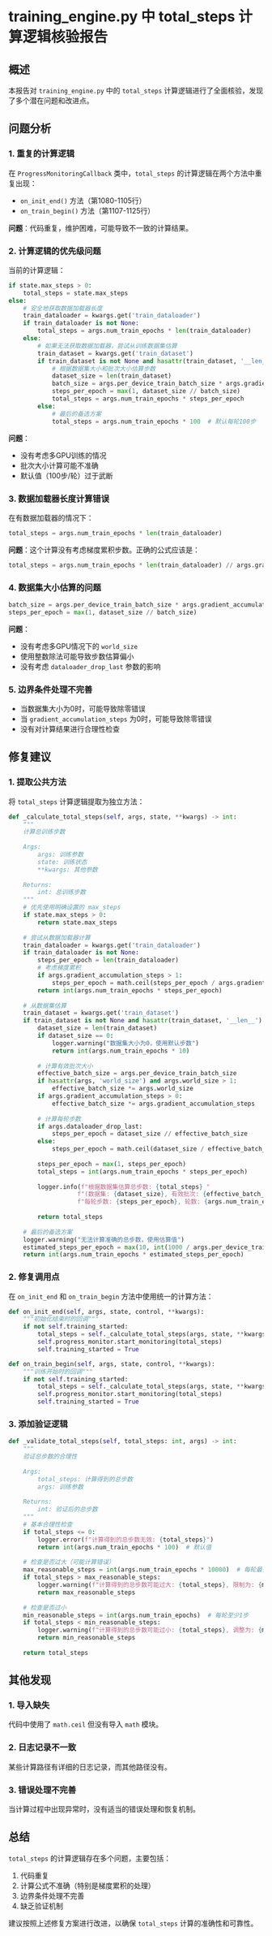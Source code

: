 # training_engine.py 中 total_steps 计算逻辑核验报告

## 概述
本报告对 `training_engine.py` 中的 `total_steps` 计算逻辑进行了全面核验，发现了多个潜在问题和改进点。

## 问题分析

### 1. 重复的计算逻辑
在 `ProgressMonitoringCallback` 类中，`total_steps` 的计算逻辑在两个方法中重复出现：
- `on_init_end()` 方法（第1080-1105行）
- `on_train_begin()` 方法（第1107-1125行）

**问题**：代码重复，维护困难，可能导致不一致的计算结果。

### 2. 计算逻辑的优先级问题
当前的计算逻辑：
```python
if state.max_steps > 0:
    total_steps = state.max_steps
else:
    # 安全地获取数据加载器长度
    train_dataloader = kwargs.get('train_dataloader')
    if train_dataloader is not None:
        total_steps = args.num_train_epochs * len(train_dataloader)
    else:
        # 如果无法获取数据加载器，尝试从训练数据集估算
        train_dataset = kwargs.get('train_dataset')
        if train_dataset is not None and hasattr(train_dataset, '__len__'):
            # 根据数据集大小和批次大小估算步数
            dataset_size = len(train_dataset)
            batch_size = args.per_device_train_batch_size * args.gradient_accumulation_steps
            steps_per_epoch = max(1, dataset_size // batch_size)
            total_steps = args.num_train_epochs * steps_per_epoch
        else:
            # 最后的备选方案
            total_steps = args.num_train_epochs * 100  # 默认每轮100步
```

**问题**：
- 没有考虑多GPU训练的情况
- 批次大小计算可能不准确
- 默认值（100步/轮）过于武断

### 3. 数据加载器长度计算错误
在有数据加载器的情况下：
```python
total_steps = args.num_train_epochs * len(train_dataloader)
```

**问题**：这个计算没有考虑梯度累积步数。正确的公式应该是：
```python
total_steps = args.num_train_epochs * len(train_dataloader) // args.gradient_accumulation_steps
```

### 4. 数据集大小估算的问题
```python
batch_size = args.per_device_train_batch_size * args.gradient_accumulation_steps
steps_per_epoch = max(1, dataset_size // batch_size)
```

**问题**：
- 没有考虑多GPU情况下的 `world_size`
- 使用整数除法可能导致步数估算偏小
- 没有考虑 `dataloader_drop_last` 参数的影响

### 5. 边界条件处理不完善
- 当数据集大小为0时，可能导致除零错误
- 当 `gradient_accumulation_steps` 为0时，可能导致除零错误
- 没有对计算结果进行合理性检查

## 修复建议

### 1. 提取公共方法
将 `total_steps` 计算逻辑提取为独立方法：

```python
def _calculate_total_steps(self, args, state, **kwargs) -> int:
    """
    计算总训练步数
    
    Args:
        args: 训练参数
        state: 训练状态
        **kwargs: 其他参数
        
    Returns:
        int: 总训练步数
    """
    # 优先使用明确设置的 max_steps
    if state.max_steps > 0:
        return state.max_steps
    
    # 尝试从数据加载器计算
    train_dataloader = kwargs.get('train_dataloader')
    if train_dataloader is not None:
        steps_per_epoch = len(train_dataloader)
        # 考虑梯度累积
        if args.gradient_accumulation_steps > 1:
            steps_per_epoch = math.ceil(steps_per_epoch / args.gradient_accumulation_steps)
        return int(args.num_train_epochs * steps_per_epoch)
    
    # 从数据集估算
    train_dataset = kwargs.get('train_dataset')
    if train_dataset is not None and hasattr(train_dataset, '__len__'):
        dataset_size = len(train_dataset)
        if dataset_size == 0:
            logger.warning("数据集大小为0，使用默认步数")
            return int(args.num_train_epochs * 10)
        
        # 计算有效批次大小
        effective_batch_size = args.per_device_train_batch_size
        if hasattr(args, 'world_size') and args.world_size > 1:
            effective_batch_size *= args.world_size
        if args.gradient_accumulation_steps > 0:
            effective_batch_size *= args.gradient_accumulation_steps
        
        # 计算每轮步数
        if args.dataloader_drop_last:
            steps_per_epoch = dataset_size // effective_batch_size
        else:
            steps_per_epoch = math.ceil(dataset_size / effective_batch_size)
        
        steps_per_epoch = max(1, steps_per_epoch)
        total_steps = int(args.num_train_epochs * steps_per_epoch)
        
        logger.info(f"根据数据集估算总步数: {total_steps} "
                   f"(数据集: {dataset_size}, 有效批次: {effective_batch_size}, "
                   f"每轮步数: {steps_per_epoch}, 轮数: {args.num_train_epochs})")
        
        return total_steps
    
    # 最后的备选方案
    logger.warning("无法计算准确的总步数，使用估算值")
    estimated_steps_per_epoch = max(10, int(1000 / args.per_device_train_batch_size))
    return int(args.num_train_epochs * estimated_steps_per_epoch)
```

### 2. 修复调用点
在 `on_init_end` 和 `on_train_begin` 方法中使用统一的计算方法：

```python
def on_init_end(self, args, state, control, **kwargs):
    """初始化结束时的回调"""
    if not self.training_started:
        total_steps = self._calculate_total_steps(args, state, **kwargs)
        self.progress_monitor.start_monitoring(total_steps)
        self.training_started = True

def on_train_begin(self, args, state, control, **kwargs):
    """训练开始时的回调"""
    if not self.training_started:
        total_steps = self._calculate_total_steps(args, state, **kwargs)
        self.progress_monitor.start_monitoring(total_steps)
        self.training_started = True
```

### 3. 添加验证逻辑
```python
def _validate_total_steps(self, total_steps: int, args) -> int:
    """
    验证总步数的合理性
    
    Args:
        total_steps: 计算得到的总步数
        args: 训练参数
        
    Returns:
        int: 验证后的总步数
    """
    # 基本合理性检查
    if total_steps <= 0:
        logger.error(f"计算得到的总步数无效: {total_steps}")
        return int(args.num_train_epochs * 100)  # 默认值
    
    # 检查是否过大（可能计算错误）
    max_reasonable_steps = int(args.num_train_epochs * 10000)  # 每轮最多10000步
    if total_steps > max_reasonable_steps:
        logger.warning(f"计算得到的总步数可能过大: {total_steps}, 限制为: {max_reasonable_steps}")
        return max_reasonable_steps
    
    # 检查是否过小
    min_reasonable_steps = int(args.num_train_epochs)  # 每轮至少1步
    if total_steps < min_reasonable_steps:
        logger.warning(f"计算得到的总步数可能过小: {total_steps}, 调整为: {min_reasonable_steps}")
        return min_reasonable_steps
    
    return total_steps
```

## 其他发现

### 1. 导入缺失
代码中使用了 `math.ceil` 但没有导入 `math` 模块。

### 2. 日志记录不一致
某些计算路径有详细的日志记录，而其他路径没有。

### 3. 错误处理不完善
当计算过程中出现异常时，没有适当的错误处理和恢复机制。

## 总结

`total_steps` 的计算逻辑存在多个问题，主要包括：
1. 代码重复
2. 计算公式不准确（特别是梯度累积的处理）
3. 边界条件处理不完善
4. 缺乏验证机制

建议按照上述修复方案进行改进，以确保 `total_steps` 计算的准确性和可靠性。
